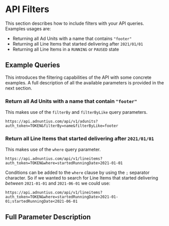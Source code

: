 # API Filters

This section describes how to include filters with your API queries. Examples usages are:

- Returning all Ad Units with a name that contains `"footer"`
- Returning all Line Items that started delivering after `2021/01/01`
- Returning all Line Items in a `RUNNING` or `PAUSED` state

## Example Queries

This introduces the filtering capabilities of the API with some concrete examples. A full description of all the available parameters is provided in the next section.

### Return all Ad Units with a name that contain `"footer"`

This makes use of the `filterBy` and `filterByLike` query parameters.

```
https://api.adnuntius.com/api/v1/adunits?auth_token=TOKEN&filterBy=name&filterByLike=footer
```

### Return all Line Items that started delivering after `2021/01/01`

This makes use of the `where` query parameter.

```
https://api.adnuntius.com/api/v1/lineitems?auth_token=TOKEN&where=startedRunningDate>2021-01-01
```

Conditions can be added to the `where` clause by using the `;` separator character. So if we wanted to search for Line Items that started delivering *between* `2021-01-01` and `2021-06-01` we could use:

```
https://api.adnuntius.com/api/v1/lineitems?auth_token=TOKEN&where=startedRunningDate>2021-01-01;startedRunningDate<2021-06-01
```


## Full Parameter Description
